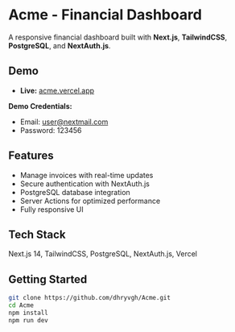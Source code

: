 # Acme - Financial Dashboard

A responsive financial dashboard built with **Next.js**, **TailwindCSS**, **PostgreSQL**, and **NextAuth.js**.

## Demo

- **Live:** [acme.vercel.app](https://acme-site.vercel.app)

**Demo Credentials:**
- Email: user@nextmail.com
- Password: 123456

## Features

- Manage invoices with real-time updates
- Secure authentication with NextAuth.js
- PostgreSQL database integration
- Server Actions for optimized performance
- Fully responsive UI

## Tech Stack

Next.js 14, TailwindCSS, PostgreSQL, NextAuth.js, Vercel

## Getting Started

```bash
git clone https://github.com/dhryvgh/Acme.git
cd Acme
npm install
npm run dev
